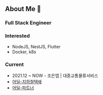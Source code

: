 ## About Me 👋 

### Full Stack Engineer

### Interested
- NodeJS, NestJS, Flutter
- Docker, k8s

### Current
- 2021.12 ~ NOW - 조은앱 | 대중교통물류서비스
- [어딜-지하철택배](https://apps.apple.com/kr/app/%EC%96%B4%EB%94%9C-%EC%A7%80%ED%95%98%EC%B2%A0%ED%83%9D%EB%B0%B0/id1640653286)
- [어딜-파트너](https://play.google.com/store/apps/details?id=com.joyenapp.urbandelivery_stage&hl=ko-KR)
